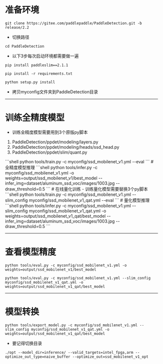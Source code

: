 # 准备环境

```shell
git clone https://gitee.com/paddlepaddle/PaddleDetection.git -b release/2.2
```
- 切换路径
```shell
cd PaddleDetection
```
- 以下3步每次启动环境都需要做一遍
```shell
pip install paddleslim==2.1.1
```
```shell
pip install -r requirements.txt
```
```shell
python setup.py install
```
- 拷贝myconfig文件夹到PaddleDetection目录

---
# 训练全精度模型
- 训练全精度模型需要用到3个原版py脚本
<ol>
<li>PaddleDetection/ppdet/modeling/layers.py</li> <li>PaddleDetection/ppdet/modeling/heads/ssd_head.py</li>
<li>PaddleDetection/ppdet/slim/quant.py</li>
</ol>
```shell
python tools/train.py -c myconfig/ssd_mobilenet_v1.yml --eval
```
# 全精度模型推理
```shell
python tools/infer.py -c myconfig/ssd_mobilenet_v1.yml -o weights=output/ssd_mobilenet_v1/best_model --infer_img=dataset/aluminum_ssd_voc/images/1003.jpg --draw_threshold=0.5
```
# 在线量化训练
- 训练量化模型需要替换3个py脚本
```shell
python tools/train.py -c myconfig/ssd_mobilenet_v1.yml --slim_config myconfig/ssd_mobilenet_v1_qat.yml --eval
```
# 量化模型推理
```shell
python tools/infer.py -c myconfig/ssd_mobilenet_v1.yml --slim_config myconfig/ssd_mobilenet_v1_qat.yml -o weights=output/ssd_mobilenet_v1_qat/best_model --infer_img=dataset/aluminum_ssd_voc/images/1003.jpg --draw_threshold=0.5
```

---
# 查看模型精度
```shell
python tools/eval.py -c myconfig/ssd_mobilenet_v1.yml -o weights=output/ssd_mobilenet_v1/best_model
```
```shell
python tools/eval.py -c myconfig/ssd_mobilenet_v1.yml --slim_config myconfig/ssd_mobilenet_v1_qat.yml -o weights=output/ssd_mobilenet_v1_qat/best_model
```

---
# 模型转换
```shell
python tools/export_model.py -c myconfig/ssd_mobilenet_v1.yml --slim_config myconfig/ssd_mobilenet_v1_qat.yml -o weights=output/ssd_mobilenet_v1_qat/best_model
```
- 要记得切换目录
```shell
./opt --model_dir=inference/ --valid_targets=intel_fpga,arm --optimize_out_type=naive_buffer --optimize_out=ssd_mobilenet_v1_opt
```